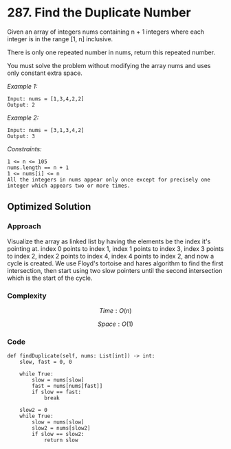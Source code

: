 # 287. Find the Duplicate Number
Given an array of integers nums containing n + 1 integers where each integer is in the range [1, n] inclusive.

There is only one repeated number in nums, return this repeated number.

You must solve the problem without modifying the array nums and uses only constant extra space.

*Example 1:*

```
Input: nums = [1,3,4,2,2]
Output: 2
```

*Example 2:*

```
Input: nums = [3,1,3,4,2]
Output: 3
```

*Constraints:*

```
1 <= n <= 105
nums.length == n + 1
1 <= nums[i] <= n
All the integers in nums appear only once except for precisely one integer which appears two or more times.
```

## Optimized Solution

### Approach
Visualize the array as linked list by having the elements be the index it's pointing at. index 0 points to index 1, index 1 points to index 3, index 3 points to index 2, index 2 points to index 4, index 4 points to index 2, and now a cycle is created. We use Floyd's tortoise and hares algorithm to find the first intersection, then start using two slow pointers until the second intersection which is the start of the cycle. 

### Complexity
$$Time: O(n)$$

$$Space: O(1)$$

### Code
```
def findDuplicate(self, nums: List[int]) -> int:
    slow, fast = 0, 0

    while True:
        slow = nums[slow]
        fast = nums[nums[fast]]
        if slow == fast:
            break

    slow2 = 0
    while True:
        slow = nums[slow]
        slow2 = nums[slow2]
        if slow == slow2:
            return slow
```